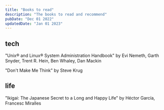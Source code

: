 ```yaml
---
title: "Books to read"
description: "The books to read and recommend"
pubDate: "Dec 01 2022"
updatedDate: "Jan 01 2023"
---
```


## tech

"Unix® and Linux® System Administration Handbook" by Evi Nemeth, Garth Snyder, Trent R. Hein, Ben Whaley, Dan Mackin

"Don't Make Me Think" by Steve Krug

## life

"Ikigai: The Japanese Secret to a Long and Happy Life" by Héctor García, Francesc Miralles
